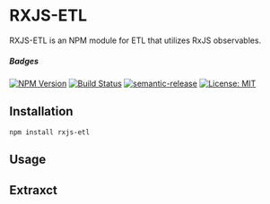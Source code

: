 # RXJS-ETL

RXJS-ETL is an NPM module for ETL that utilizes RxJS observables.

##### Badges

[![NPM Version][npm-image]][npm-url]
[![Build Status][travis-image]][travis-url]
[![semantic-release][semantic-release-image]][semantic-release-url]
[![License: MIT](https://img.shields.io/badge/License-MIT-yellow.svg)](https://opensource.org/licenses/MIT)

[npm-image]: https://img.shields.io/npm/v/etl.svg
[npm-url]: https://npmjs.org/package/etl 
[travis-image]: https://travis-ci.com/team-velocirabbit/rx-etl.svg?branch=master
[travis-url]: https://travis-ci.com/team-velocirabbit/rx-etl
[semantic-release-image]: https://img.shields.io/badge/%20%20%F0%9F%93%A6%F0%9F%9A%80-semantic--release-e10079.svg
[semantic-release-url]: https://github.com/semantic-release/semantic-release


## Installation

```
npm install rxjs-etl
```

## Usage

## Extraxct